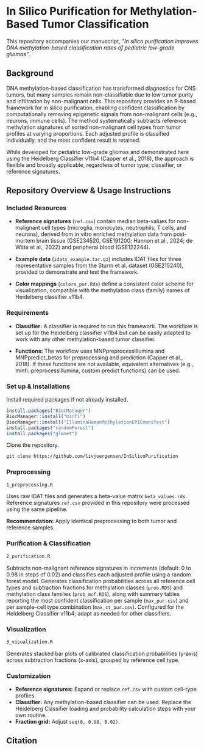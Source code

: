 # In Silico Purification for Methylation-Based Tumor Classification

This repository accompanies our manuscript, *"In silico purification improves DNA methylation-based classification rates of pediatric low-grade gliomas"*.

## Background
DNA methylation-based classification has transformed diagnostics for CNS tumors, but many samples remain non-classifiable due to low tumor purity and infiltration by non-malignant cells. This repository provides an R-based framework for in silico purification, enabling confident classification by computationally removing epigenetic signals from non-malignant cells (e.g., neurons, immune cells). The method systematically subtracts reference methylation signatures of sorted non-malignant cell types from tumor profiles at varying proportions. Each adjusted profile is classified individually, and the most confident result is retained.

While developed for pediatric low-grade gliomas and demonstrated here using the Heidelberg Classifier v11b4 (Capper et al., 2018), the approach is flexible and broadly applicable, regardless of tumor type, classifier, or reference signatures.


## Repository Overview & Usage Instructions
### Included Resources
- **Reference signatures** (`ref.csv`) contain median beta-values for non-malignant cell types (microglia, monocytes, neutrophils, T cells, and neurons), derived from in vitro enriched methylation data from post-mortem brain tissue (GSE234520, GSE191200; Hannon et al., 2024; de Witte et al., 2022) and peripheral blood (GSE122244).

- **Example data** (`idats_example.tar.gz`) includes IDAT files for three representative samples from the Sturm et al. dataset (GSE215240), provided to demonstrate and test the framework.

- **Color mappings** (`colors_pur.Rds`) define a consistent color scheme for visualization, compatible with the methylation class (family) names of Heidelberg classifier v11b4.

### Requirements
- **Classifier:** A classifier is required to run this framework. The workflow is set up for the Heidelberg classifier v11b4 but can be easily adapted to work with any other methylation-based tumor classifier.

- **Functions:** The workflow uses MNPpreprocessIllumina and MNPpredict_betas for preprocessing and prediction (Capper et al., 2018). If these functions are not available, equivalent alternatives (e.g., minfi::preprocessIllumina, custom predict functions) can be used.

### Set up & Installations
Install required packages if not already installed. 
```R
install.packages("BiocManager")
BiocManager::install("minfi")
BiocManager::install("IlluminaHumanMethylationEPICmanifest")
install.packages("randomForest")
install.packages("glmnet")
```

Clone the repository.
```bash
git clone https://github.com/livjuergensen/InSilicoPurification
```

### Preprocessing
```markdown
1_preprocessing.R
```
Uses raw IDAT files and generates a beta-value matrix `beta_values.rds`. Reference signatures `ref.csv` provided in this repository were processed using the same pipeline.

**Recommendation:** Apply identical preprocessing to both tumor and reference samples.

### Purification & Classification
```markdown
2_purification.R
```
Subtracts non-malignant reference signatures in increments (default: 0 to 0.98 in steps of 0.02) and classifies each adjusted profile using a random forest model. Generates classification probabilities across all reference cell types and subtraction fractions for methylation classes (`prob.RDS`) and methylation class families (`prob_mcf.RDS`), along with summary tables reporting the most confident classification per sample (`max_pur.csv`) and per sample–cell type combination (`max_ct_pur.csv`). Configured for the Heidelberg Classifier v11b4; adapt as needed for other classifiers.

### Visualization
```markdown
3_visualization.R
```
Generates stacked bar plots of calibrated classification probabilities (y-axis) across subtraction fractions (x-axis), grouped by reference cell type.

### Customization
- **Reference signatures:** Expand or replace `ref.csv` with custom cell-type profiles.
- **Classifier:**  Any methylation-based classifier can be used. Replace the Heidelberg Classifier loading and probability calculation steps with your own routine.
- **Fraction grid:** Adjust `seq(0, 0.98, 0.02)`.


## Citation
